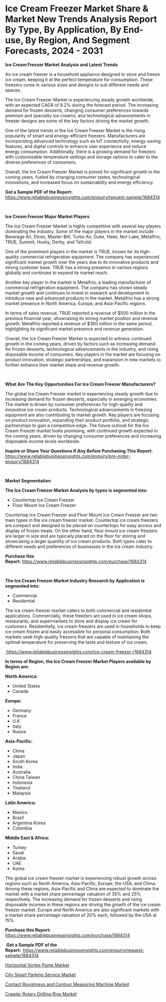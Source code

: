 <p><h1>Ice Cream Freezer Market Share & Market New Trends Analysis Report By Type, By Application, By End-use, By Region, And Segment Forecasts, 2024 - 2031</h1></p><p><strong>Ice Cream Freezer Market Analysis and Latest Trends</strong></p>
<p><p>An ice cream freezer is a household appliance designed to store and freeze ice cream, keeping it at the perfect temperature for consumption. These freezers come in various sizes and designs to suit different needs and spaces.</p><p>The Ice Cream Freezer Market is experiencing steady growth worldwide, with an expected CAGR of 8.2% during the forecast period. The increasing demand for frozen desserts, changing consumer preferences towards premium and specialty ice creams, and technological advancements in freezer designs are some of the key factors driving the market growth.</p><p>One of the latest trends in the Ice Cream Freezer Market is the rising popularity of smart and energy-efficient freezers. Manufacturers are incorporating advanced technology such as IoT connectivity, energy-saving features, and digital controls to enhance user experience and reduce energy consumption. Additionally, there is a growing demand for freezers with customizable temperature settings and storage options to cater to the diverse preferences of consumers.</p><p>Overall, the Ice Cream Freezer Market is poised for significant growth in the coming years, fueled by changing consumer tastes, technological innovations, and increased focus on sustainability and energy efficiency.</p></p>
<p><strong>Get a Sample PDF of the Report:&nbsp;</strong> <a href="https://www.reliablebusinessinsights.com/enquiry/request-sample/1684314">https://www.reliablebusinessinsights.com/enquiry/request-sample/1684314</a></p>
<p>&nbsp;</p>
<p><strong>Ice Cream Freezer Major Market Players</strong></p>
<p><p>The Ice Cream Freezer Market is highly competitive with several key players dominating the industry. Some of the major players in the market include Beverage Air, Dinex, Master-Bilt, Turbo Air, Duke, Haier, Nor-Lake, Metalfrio, TRUE, Summit, Husky, Derby, and Tefcold.</p><p>One of the prominent players in the market is TRUE, known for its high-quality commercial refrigeration equipment. The company has experienced significant market growth over the years due to its innovative products and strong customer base. TRUE has a strong presence in various regions globally and continues to expand its market reach.</p><p>Another key player in the market is Metalfrio, a leading manufacturer of commercial refrigeration equipment. The company has shown steady market growth and continues to invest in research and development to introduce new and advanced products in the market. Metalfrio has a strong market presence in North America, Europe, and Asia-Pacific regions.</p><p>In terms of sales revenue, TRUE reported a revenue of $500 million in the previous financial year, showcasing its strong market position and revenue growth. Metalfrio reported a revenue of $350 million in the same period, highlighting its significant market presence and revenue generation.</p><p>Overall, the Ice Cream Freezer Market is expected to witness continued growth in the coming years, driven by factors such as increasing demand for frozen desserts, technological advancements in the industry, and rising disposable income of consumers. Key players in the market are focusing on product innovation, strategic partnerships, and expansion in new markets to further enhance their market share and revenue growth.</p></p>
<p>&nbsp;</p>
<p><strong>What Are The Key Opportunities For Ice Cream Freezer Manufacturers?</strong></p>
<p><p>The global Ice Cream Freezer market is experiencing steady growth due to increasing demand for frozen desserts, especially in emerging economies. The market is driven by consumer preferences for high-quality and innovative ice cream products. Technological advancements in freezing equipment are also contributing to market growth. Key players are focusing on product innovation, expanding their product portfolio, and strategic partnerships to gain a competitive edge. The future outlook for the Ice Cream Freezer market looks promising, with continued growth expected in the coming years, driven by changing consumer preferences and increasing disposable income levels worldwide.</p></p>
<p><strong>Inquire or Share Your Questions If Any Before Purchasing This Report:</strong> <a href="https://www.reliablebusinessinsights.com/enquiry/pre-order-enquiry/1684314">https://www.reliablebusinessinsights.com/enquiry/pre-order-enquiry/1684314</a></p>
<p>&nbsp;</p>
<p><strong>Market Segmentation</strong></p>
<p><strong>The Ice Cream Freezer Market Analysis by types is segmented into:</strong></p>
<p><ul><li>Countertop Ice Cream Freezer</li><li>Floor Mount Ice Cream Freezer</li></ul></p>
<p><p>Countertop Ice Cream Freezer and Floor Mount Ice Cream Freezer are two main types in the ice cream freezer market. Countertop ice cream freezers are compact and designed to be placed on countertops for easy access and display of frozen treats. On the other hand, floor mount ice cream freezers are larger in size and are typically placed on the floor for storing and showcasing a larger quantity of ice cream products. Both types cater to different needs and preferences of businesses in the ice cream industry.</p></p>
<p><strong>Purchase this Report:&nbsp;</strong><a href="https://www.reliablebusinessinsights.com/purchase/1684314">https://www.reliablebusinessinsights.com/purchase/1684314</a></p>
<p>&nbsp;</p>
<p><strong>The Ice Cream Freezer Market Industry Research by Application is segmented into:</strong></p>
<p><ul><li>Commercial</li><li>Residential</li></ul></p>
<p><p>The ice cream freezer market caters to both commercial and residential applications. Commercially, these freezers are used in ice cream shops, restaurants, and supermarkets to store and display ice cream for customers. Residentially, ice cream freezers are used in households to keep ice cream frozen and easily accessible for personal consumption. Both markets seek high-quality freezers that are capable of maintaining the optimal temperature for preserving the taste and texture of ice cream.</p></p>
<p><a href="https://www.reliablebusinessinsights.com/ice-cream-freezer-r1684314">&nbsp;https://www.reliablebusinessinsights.com/ice-cream-freezer-r1684314</a></p>
<p><strong>In terms of Region, the Ice Cream Freezer Market Players available by Region are:</strong></p>
<p>
    <p> <strong> North America: </strong>
        <ul>
            <li>United States</li>
            <li>Canada</li>
        </ul>
        </p> 
    <p> <strong> Europe: </strong>
        <ul>
            <li>Germany</li>
            <li>France</li>
            <li>U.K.</li>
            <li>Italy</li>
            <li>Russia</li>
        </ul>
        </p> 
    <p> <strong> Asia-Pacific: </strong>
        <ul>
            <li>China</li>
            <li>Japan</li>
            <li>South Korea</li>
            <li>India</li>
            <li>Australia</li>
            <li>China Taiwan</li>
            <li>Indonesia</li>
            <li>Thailand</li>
            <li>Malaysia</li>
        </ul>
        </p> 
    <p> <strong> Latin America: </strong>
        <ul>
            <li>Mexico</li>
            <li>Brazil</li>
            <li>Argentina Korea</li>
            <li>Colombia</li>
        </ul>
        </p> 
    <p> <strong> Middle East & Africa: </strong>
        <ul>
            <li>Turkey</li>
            <li>Saudi</li>
            <li>Arabia</li>
            <li>UAE</li>
            <li>Korea</li>
        </ul>
    </p>
    </p>
<p><p>The global ice cream freezer market is experiencing robust growth across regions such as North America, Asia-Pacific, Europe, the USA, and China. Among these regions, Asia-Pacific and China are expected to dominate the market with a market share percentage valuation of 35% and 25% respectively. The increasing demand for frozen desserts and rising disposable incomes in these regions are driving the growth of the ice cream freezer market. Europe and North America are also significant markets with a market share percentage valuation of 20% each, followed by the USA at 15%.</p></p>
<p><strong>Purchase this Report: </strong><a href="https://www.reliablebusinessinsights.com/purchase/1684314">https://www.reliablebusinessinsights.com/purchase/1684314</a></p>
<p>&nbsp;<strong>Get a Sample PDF of the Report:&nbsp;&nbsp;</strong><a href="https://www.reliablebusinessinsights.com/enquiry/request-sample/1684314">https://www.reliablebusinessinsights.com/enquiry/request-sample/1684314</a></p>
<p><strong></strong></p>
<p><p><a href="https://medium.com/@richard.james09789/horizontal-vortex-pump-market-trends-a-detailed-study-of-its-market-segmentation-and-analyzing-the-41cd05de45b3">Horizontal Vortex Pump Market</a></p><p><a href="https://medium.com/@rebecca.smith5467/strategic-insights-into-global-city-smart-parking-service-market-trends-2024-2031-covered-in-ce8d65248670">City Smart Parking Service Market</a></p><p><a href="https://github.com/HenrietteMills1/Market-Research-Report-List-2/blob/main/contact-roughness-and-contour-measuring-machine-market.md">Contact Roughness and Contour Measuring Machine Market</a></p><p><a href="https://github.com/marthawweekle/Market-Research-Report-List-2/blob/main/crawler-rotary-drilling-rigs-market.md">Crawler Rotary Drilling Rigs Market</a></p></p>